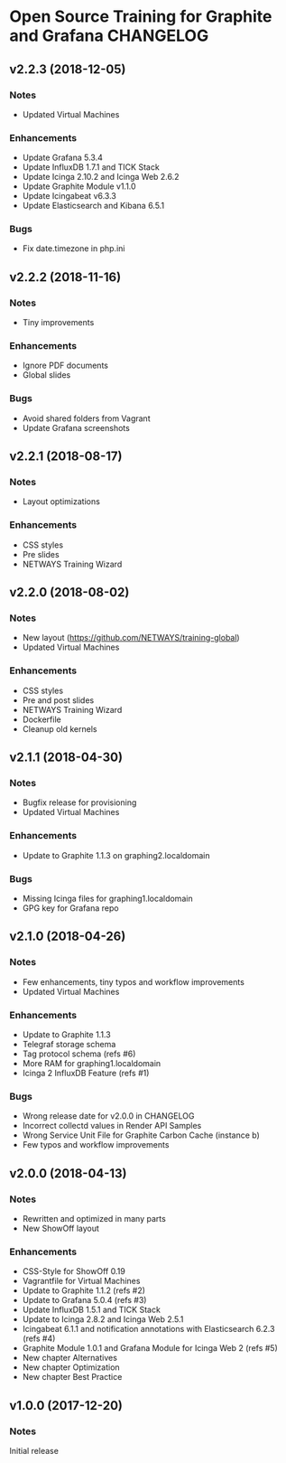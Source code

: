 # Open Source Training for Graphite and Grafana CHANGELOG

## v2.2.3 (2018-12-05)

### Notes

* Updated Virtual Machines

### Enhancements

* Update Grafana 5.3.4
* Update InfluxDB 1.7.1 and TICK Stack
* Update Icinga 2.10.2 and Icinga Web 2.6.2
* Update Graphite Module v1.1.0
* Update Icingabeat v6.3.3
* Update Elasticsearch and Kibana 6.5.1

### Bugs

* Fix date.timezone in php.ini

## v2.2.2 (2018-11-16)

### Notes

* Tiny improvements

### Enhancements

* Ignore PDF documents
* Global slides 

### Bugs

* Avoid shared folders from Vagrant
* Update Grafana screenshots

## v2.2.1 (2018-08-17)

### Notes

* Layout optimizations

### Enhancements

* CSS styles
* Pre slides
* NETWAYS Training Wizard

## v2.2.0 (2018-08-02)

### Notes

* New layout (https://github.com/NETWAYS/training-global)
* Updated Virtual Machines

### Enhancements

* CSS styles
* Pre and post slides
* NETWAYS Training Wizard
* Dockerfile
* Cleanup old kernels

## v2.1.1 (2018-04-30)

### Notes

* Bugfix release for provisioning
* Updated Virtual Machines

### Enhancements

* Update to Graphite 1.1.3 on graphing2.localdomain

### Bugs

* Missing Icinga files for graphing1.localdomain
* GPG key for Grafana repo

## v2.1.0 (2018-04-26)

### Notes

* Few enhancements, tiny typos and workflow improvements
* Updated Virtual Machines

### Enhancements

* Update to Graphite 1.1.3
* Telegraf storage schema
* Tag protocol schema (refs #6)
* More RAM for graphing1.localdomain
* Icinga 2 InfluxDB Feature (refs #1)

### Bugs

* Wrong release date for v2.0.0 in CHANGELOG
* Incorrect collectd values in Render API Samples
* Wrong Service Unit File for Graphite Carbon Cache (instance b)
* Few typos and workflow improvements 

## v2.0.0 (2018-04-13)

### Notes

* Rewritten and optimized in many parts
* New ShowOff layout

### Enhancements

* CSS-Style for ShowOff 0.19
* Vagrantfile for Virtual Machines
* Update to Graphite 1.1.2 (refs #2)
* Update to Grafana 5.0.4 (refs #3)
* Update InfluxDB 1.5.1 and TICK Stack
* Update to Icinga 2.8.2 and Icinga Web 2.5.1
* Icingabeat 6.1.1 and notification annotations with Elasticsearch 6.2.3 (refs #4)
* Graphite Module 1.0.1 and Grafana Module for Icinga Web 2 (refs #5)
* New chapter Alternatives
* New chapter Optimization
* New chapter Best Practice

## v1.0.0 (2017-12-20)

### Notes

Initial release
